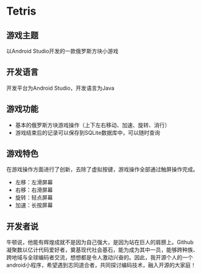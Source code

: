 # Tetris
## 游戏主题
以Android Studio开发的一款俄罗斯方块小游戏

## 开发语言
开发平台为Android Studio，开发语言为Java

## 游戏功能
- 基本的俄罗斯方块游戏操作（上下左右移动、加速、旋转、消行）
- 游戏结束后的记录可以保存到SQLite数据库中，可以随时查询
## 游戏特色
在游戏操作方面进行了创新，去除了虚拟按键，游戏操作全部通过触屏操作完成。
- 左移：左滑屏幕
- 右移：右滑屏幕
- 旋转：轻点屏幕
- 加速：长按屏幕
## 开发者说
牛顿说，他能有辉煌成就不是因为自己强大，是因为站在巨人的肩膀上。Github凝聚数以亿计代码爱好者，奠基现代社会基石，能为成为其中一员，能够跨种族、跨地域与全球编码者交流，想想都是令人激动兴奋的。因此，我开源个人的一个android小程序，希望遇到志同道合者，共同探讨编码技术，融入开源的大家庭！
